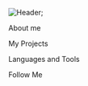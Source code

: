 ![Header](https://github.com/whiteblackswan/whiteblackswan/blob/main/assets/image-asset.gif);


About me


My Projects



Languages and Tools


Follow Me


